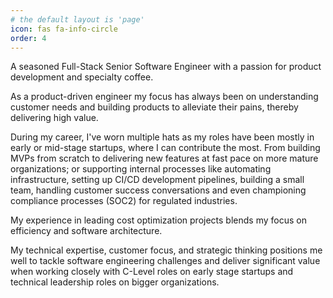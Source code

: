 ```yaml
---
# the default layout is 'page'
icon: fas fa-info-circle
order: 4
---
```


A seasoned Full-Stack Senior Software Engineer with a passion for product development and specialty coffee. 

As a product-driven engineer my focus has always been on understanding customer needs and building products to alleviate their pains, thereby delivering high value. 

During my career, I've worn multiple hats as my roles have been mostly in early or mid-stage startups, where I can contribute the most. From building MVPs from scratch to delivering new features at fast pace on more mature organizations; or supporting internal processes like automating infrastructure, setting up CI/CD development pipelines, building a small team, handling customer success conversations and even championing compliance processes (SOC2) for regulated industries. 

My experience in leading cost optimization projects blends my focus on efficiency and software architecture.

My technical expertise, customer focus, and strategic thinking positions me well to tackle software engineering challenges and deliver significant value when working closely with C-Level roles on early stage startups and technical leadership roles on bigger organizations.
<!-- {: .prompt-tip } -->
